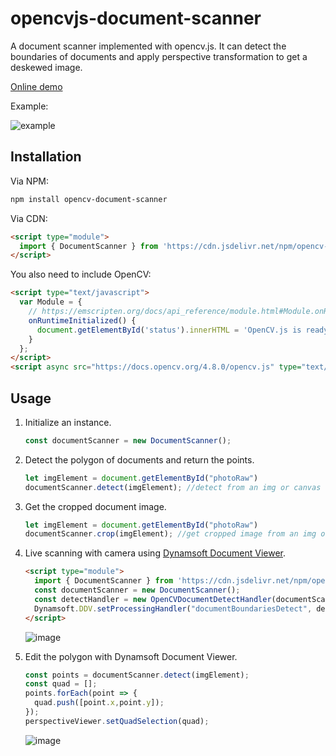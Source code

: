 # opencvjs-document-scanner

A document scanner implemented with opencv.js. It can detect the boundaries of documents and apply perspective transformation to get a deskewed image.

[Online demo](https://ornate-unicorn-65848b.netlify.app/)

Example:

![example](https://github.com/tony-xlh/opencvjs-document-scanner/assets/5462205/dba83ab0-75bd-4685-a462-ef61fb21629d)

## Installation

Via NPM:

```bash
npm install opencv-document-scanner
```

Via CDN:

```html
<script type="module">
  import { DocumentScanner } from 'https://cdn.jsdelivr.net/npm/opencv-document-scanner/dist/opencv-document-scanner.js';
</script>
```

You also need to include OpenCV:

```html
<script type="text/javascript">
  var Module = {
    // https://emscripten.org/docs/api_reference/module.html#Module.onRuntimeInitialized
    onRuntimeInitialized() {
      document.getElementById('status').innerHTML = 'OpenCV.js is ready.';
    }
  };
</script>
<script async src="https://docs.opencv.org/4.8.0/opencv.js" type="text/javascript"></script>
```

## Usage

1. Initialize an instance.

   ```js
   const documentScanner = new DocumentScanner();
   ```
   
2. Detect the polygon of documents and return the points.

   ```js
   let imgElement = document.getElementById("photoRaw")
   documentScanner.detect(imgElement); //detect from an img or canvas element
   ```
   
3. Get the cropped document image.
   
   ```js
   let imgElement = document.getElementById("photoRaw")
   documentScanner.crop(imgElement); //get cropped image from an img or canvas element
   ```
   
4. Live scanning with camera using [Dynamsoft Document Viewer](https://www.dynamsoft.com/document-viewer/docs/introduction/index.html).
   
   ```html
   <script type="module">
     import { DocumentScanner } from 'https://cdn.jsdelivr.net/npm/opencv-document-scanner/dist/opencv-document-scanner.js';
     const documentScanner = new DocumentScanner();
     const detectHandler = new OpenCVDocumentDetectHandler(documentScanner);
     Dynamsoft.DDV.setProcessingHandler("documentBoundariesDetect", detectHandler);
   </script>
   ```

   ![image](https://github.com/tony-xlh/opencvjs-document-scanner/assets/5462205/3572db79-d98c-4012-b640-fef3b5cc83d0)


5. Edit the polygon with Dynamsoft Document Viewer.

   ```js
   const points = documentScanner.detect(imgElement);
   const quad = [];
   points.forEach(point => {
     quad.push([point.x,point.y]);
   });
   perspectiveViewer.setQuadSelection(quad);
   ```

   ![image](https://github.com/tony-xlh/opencvjs-document-scanner/assets/5462205/aad13adb-3c7e-45ae-81c3-2df5d283b4c5)


